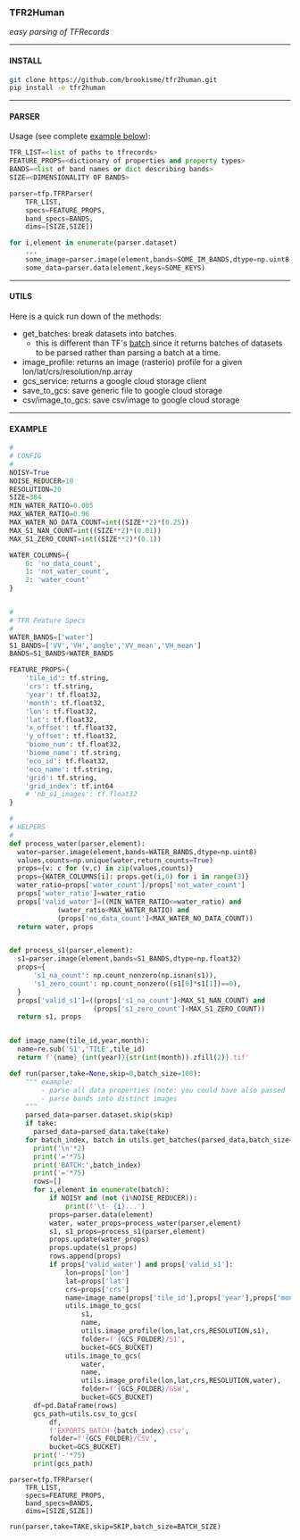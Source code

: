 ### TFR2Human

_easy parsing of TFRecords_

---

#### INSTALL

```bash
git clone https://github.com/brookisme/tfr2human.git
pip install -e tfr2human
```

---

#### PARSER

Usage (see complete [example below](#example)):

```python
TFR_LIST=<list of paths to tfrecords>
FEATURE_PROPS=<dictionary of properties and property types>
BANDS=<list of band names or dict describing bands>
SIZE=<DIMENSIONALITY OF BANDS>

parser=tfp.TFRParser(
    TFR_LIST,
    specs=FEATURE_PROPS,
    band_specs=BANDS,
    dims=[SIZE,SIZE])

for i,element in enumerate(parser.dataset)
    ...
    some_image=parser.image(element,bands=SOME_IM_BANDS,dtype=np.uint8)
    some_data=parser.data(element,keys=SOME_KEYS)
```


---

#### UTILS

Here is a quick run down of the methods:

* get_batches: break datasets into batches. 
    - this is different than TF's [batch](https://www.tensorflow.org/api_docs/python/tf/data/TFRecordDataset#batch) since it returns batches of datasets to be parsed rather than parsing a batch at a time.
* image_profile: returns an image (rasterio) profile for a given lon/lat/crs/resolution/np.array
* gcs_service: returns a google cloud storage client
* save_to_gcs: save generic file to google cloud storage
* csv/image_to_gcs: save csv/image to google cloud storage

---

<a href='example'></a>
#### EXAMPLE

```python
#
# CONFIG
#
NOISY=True
NOISE_REDUCER=10
RESOLUTION=20
SIZE=384
MIN_WATER_RATIO=0.005
MAX_WATER_RATIO=0.96
MAX_WATER_NO_DATA_COUNT=int((SIZE**2)*(0.25))
MAX_S1_NAN_COUNT=int((SIZE**2)*(0.01))
MAX_S1_ZERO_COUNT=int((SIZE**2)*(0.1))

WATER_COLUMNS={
    0: 'no_data_count',
    1: 'not_water_count',
    2: 'water_count'
}


#
# TFR Feature Specs
#
WATER_BANDS=['water']
S1_BANDS=['VV','VH','angle','VV_mean','VH_mean']
BANDS=S1_BANDS+WATER_BANDS

FEATURE_PROPS={
    'tile_id': tf.string,
    'crs': tf.string,
    'year': tf.float32,
    'month': tf.float32,
    'lon': tf.float32,
    'lat': tf.float32,
    'x_offset': tf.float32,
    'y_offset': tf.float32,
    'biome_num': tf.float32,
    'biome_name': tf.string,
    'eco_id': tf.float32,
    'eco_name': tf.string,
    'grid': tf.string,
    'grid_index': tf.int64
    # 'nb_s1_images': tf.float32
}
```
```python
#
# HELPERS
#
def process_water(parser,element):
  water=parser.image(element,bands=WATER_BANDS,dtype=np.uint8)
  values,counts=np.unique(water,return_counts=True)
  props={v: c for (v,c) in zip(values,counts)}
  props={WATER_COLUMNS[i]: props.get(i,0) for i in range(3)}
  water_ratio=props['water_count']/props['not_water_count']
  props['water_ratio']=water_ratio
  props['valid_water']=((MIN_WATER_RATIO<=water_ratio) and 
            (water_ratio<MAX_WATER_RATIO) and 
            (props['no_data_count']<MAX_WATER_NO_DATA_COUNT))
  return water, props


def process_s1(parser,element):
  s1=parser.image(element,bands=S1_BANDS,dtype=np.float32)
  props={ 
      's1_na_count': np.count_nonzero(np.isnan(s1)),
      's1_zero_count': np.count_nonzero((s1[0]*s1[1])==0),
  }
  props['valid_s1']=((props['s1_na_count']<MAX_S1_NAN_COUNT) and
                     (props['s1_zero_count']<MAX_S1_ZERO_COUNT))
  return s1, props


def image_name(tile_id,year,month):
  name=re.sub('S1','TILE',tile_id)
  return f'{name}_{int(year)}{str(int(month)).zfill(2)}.tif'

```

```python
def run(parser,take=None,skip=0,batch_size=100):
    """ example:
        - parse all data properties (note: you could have also passed `keys` to `.data()` for a subset of properties )
        - parse bands into distinct images
    """
    parsed_data=parser.dataset.skip(skip)
    if take:
      parsed_data=parsed_data.take(take)
    for batch_index, batch in utils.get_batches(parsed_data,batch_size=batch_size):
      print('\n'*2)
      print('='*75)
      print('BATCH:',batch_index)
      print('='*75)
      rows=[]
      for i,element in enumerate(batch):
          if NOISY and (not (i%NOISE_REDUCER)): 
              print(f'\t- {i}...')
          props=parser.data(element)
          water, water_props=process_water(parser,element)
          s1, s1_props=process_s1(parser,element)
          props.update(water_props)
          props.update(s1_props)
          rows.append(props)
          if props['valid_water'] and props['valid_s1']:
              lon=props['lon']
              lat=props['lat']
              crs=props['crs']
              name=image_name(props['tile_id'],props['year'],props['month'])
              utils.image_to_gcs(
                  s1,
                  name,
                  utils.image_profile(lon,lat,crs,RESOLUTION,s1),
                  folder=f'{GCS_FOLDER}/S1',
                  bucket=GCS_BUCKET)
              utils.image_to_gcs(
                  water,
                  name,
                  utils.image_profile(lon,lat,crs,RESOLUTION,water),
                  folder=f'{GCS_FOLDER}/GSW',
                  bucket=GCS_BUCKET)
      df=pd.DataFrame(rows)
      gcs_path=utils.csv_to_gcs(
          df,
          f'EXPORTS_BATCH-{batch_index}.csv',
          folder=f'{GCS_FOLDER}/CSV',
          bucket=GCS_BUCKET)
      print('-'*75)
      print(gcs_path)
```

```
parser=tfp.TFRParser(
    TFR_LIST,
    specs=FEATURE_PROPS,
    band_specs=BANDS,
    dims=[SIZE,SIZE])

run(parser,take=TAKE,skip=SKIP,batch_size=BATCH_SIZE)
```